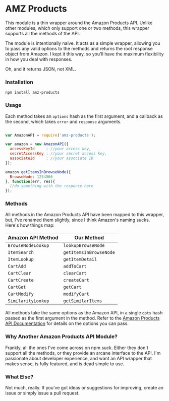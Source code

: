 # AMZ Products

This module is a thin wrapper around the Amazon Products API. Unlike other modules, which only support one or two methods, this wrapper supports all the methods of the API. 

The module is intentionally naive. It acts as a simple wrapper, allowing you to pass any valid options to the methods and returns the root response object from Amazon. I kept it this way, so you'll have the maximum flexibility in how you deal with responses. 

Oh, and it returns JSON, not XML.

### Installation

`npm install amz-products`

### Usage

Each method takes an `options` hash as the first argument, and a callback as the second, which takes `error` and `response` arguments.

~~~javascript

var AmazonAPI = require('amz-products');

var amazon = new AmazonAPI({
  accessKeyId     : //your access key,
  secretAccessKey : //your secret access key,
  associateId     : //your associate ID
});

amazon.getItemsInBrowseNode({
  BrowseNode: 1234566
}, function(err, res){
  //do something with the response here
});
~~~

### Methods

All methods in the Amazon Products API have been mapped to this wrapper, but, I've renamed them slightly, since I think Amazon's naming sucks. Here's how things map:

Amazon API Method   |   Our Method
--------------------|------------------
`BrowseNodeLookup`  | `lookupBrowseNode`
`ItemSearch`        | `getItemsInBrowseNode`
`ItemLookup`        | `getItemDetail`
`CartAdd`           | `addToCart`
`CartClear`         | `clearCart`
`CartCreate`        | `createCart`
`CartGet`           | `getCart`
`CartModify`        | `modifyCart`
`SimilarityLookup`  | `getSimilarItems`

All methods take the same options as the Amazon API, in a single `opts` hash passed as the first argument in the method. Refer to the [Amazon Products API Documentation](http://docs.aws.amazon.com/AWSECommerceService/latest/DG/CHAP_ApiReference.html) for details on the options you can pass.

### Why Another Amazon Products API Module?

Frankly, all the ones I've come across on npm suck. Either they don't support all the methods, or they provide an arcane interface to the API. I'm passionate about developer experience, and want an API wrapper that makes sense, is fully featured, and is dead simple to use. 

### What Else?

Not much, really. If you've got ideas or suggestions for improving, create an issue or simply issue a pull request.

